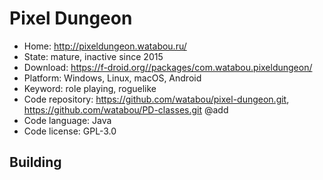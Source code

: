 # Pixel Dungeon

- Home: http://pixeldungeon.watabou.ru/
- State: mature, inactive since 2015
- Download: https://f-droid.org//packages/com.watabou.pixeldungeon/
- Platform: Windows, Linux, macOS, Android
- Keyword: role playing, roguelike
- Code repository: https://github.com/watabou/pixel-dungeon.git, https://github.com/watabou/PD-classes.git @add
- Code language: Java
- Code license: GPL-3.0

## Building
